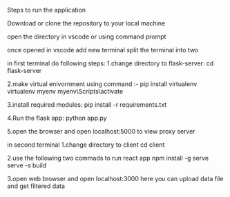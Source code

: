 Steps to run the application

Download or clone the repository to your local machine

open the directory in vscode or using command prompt

once opened in vscode add new terminal
split the terminal into two

in first terminal do following steps:
1.change directory to flask-server:
cd flask-server

2.make virtual enivornment using command :-
pip install virtualenv
virtualenv myenv
myenv\Scripts\activate

3.install required modules:
pip install -r requirements.txt

4.Run the flask app:
python app.py

5.open the browser and open localhost:5000 to view proxy server

in second terminal
1.change directory to client
cd client

2.use the following two commads to run react app
npm install -g serve
serve -s build

3.open web browser and open localhost:3000
here you can upload data file and get filtered data
